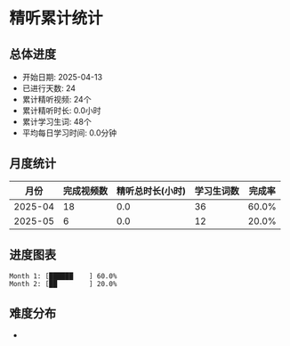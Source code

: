 # 精听累计统计

## 总体进度

- 开始日期: 2025-04-13
- 已进行天数: 24
- 累计精听视频: 24个
- 累计精听时长: 0.0小时
- 累计学习生词: 48个
- 平均每日学习时间: 0.0分钟

## 月度统计

| 月份 | 完成视频数 | 精听总时长(小时) | 学习生词数 | 完成率 |
|-----|-----------|----------------|----------|-------|
| 2025-04 | 18 | 0.0 | 36 | 60.0% |
| 2025-05 | 6 | 0.0 | 12 | 20.0% |

## 进度图表

```
Month 1: [██████    ] 60.0%
Month 2: [██        ] 20.0%
```

## 难度分布

- [简单/中等/困难]: 24 (100.0%)